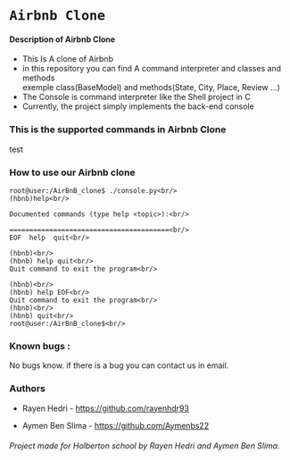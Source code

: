 # **`Airbnb Clone`**

#### Description of Airbnb Clone
* This Is A clone of Airbnb<br/>
* in this repository you can find A command interpreter and classes and methods<br/>
exemple class(BaseModel) and methods(State, City, Place, Review ...)<br/>
* The Console is command interpreter like the Shell project in C<br/>
* Currently, the project simply implements the back-end console<br/>
### This is the supported commands in Airbnb Clone<br/>
test






### How to use our Airbnb clone<br/>
```
root@user:/AirBnB_clone$ ./console.py<br/>
(hbnb)help<br/>

Documented commands (type help <topic>):<br/>

========================================<br/>
EOF  help  quit<br/>

(hbnb)<br/>
(hbnb) help quit<br/>
Quit command to exit the program<br/>

(hbnb)<br/>
(hbnb) help EOF<br/>
Quit command to exit the program<br/>
(hbnb)<br/>
(hbnb) quit<br/>
root@user:/AirBnB_clone$<br/>
```
### Known bugs :

No bugs know. if there is a bug you can contact us in email.



### Authors

* Rayen Hedri - https://github.com/rayenhdr93

* Aymen Ben Slima - https://github.com/Aymenbs22


###### Project made for Holberton school by Rayen Hedri and Aymen Ben Slima.
